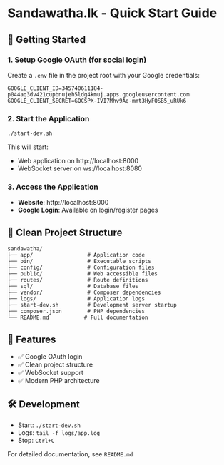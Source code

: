 # Sandawatha.lk - Quick Start Guide

## 🚀 Getting Started

### 1. Setup Google OAuth (for social login)
Create a `.env` file in the project root with your Google credentials:
```
GOOGLE_CLIENT_ID=345740611184-p044aq3dv421cupbnujeh5ldg4kmuj.apps.googleusercontent.com
GOOGLE_CLIENT_SECRET=GQCSPX-IVI7Mhv9Aq-mmt3HyFQSB5_uRUk6
```

### 2. Start the Application
```bash
./start-dev.sh
```

This will start:
- Web application on http://localhost:8000
- WebSocket server on ws://localhost:8080

### 3. Access the Application
- **Website**: http://localhost:8000
- **Google Login**: Available on login/register pages

## 📁 Clean Project Structure

```
sandawatha/
├── app/                 # Application code
├── bin/                 # Executable scripts
├── config/              # Configuration files
├── public/              # Web accessible files
├── routes/              # Route definitions
├── sql/                 # Database files
├── vendor/              # Composer dependencies
├── logs/                # Application logs
├── start-dev.sh         # Development server startup
├── composer.json        # PHP dependencies
└── README.md           # Full documentation
```

## 🎯 Features
- ✅ Google OAuth login
- ✅ Clean project structure
- ✅ WebSocket support
- ✅ Modern PHP architecture

## 🛠 Development
- Start: `./start-dev.sh`
- Logs: `tail -f logs/app.log`
- Stop: `Ctrl+C`

For detailed documentation, see `README.md` 